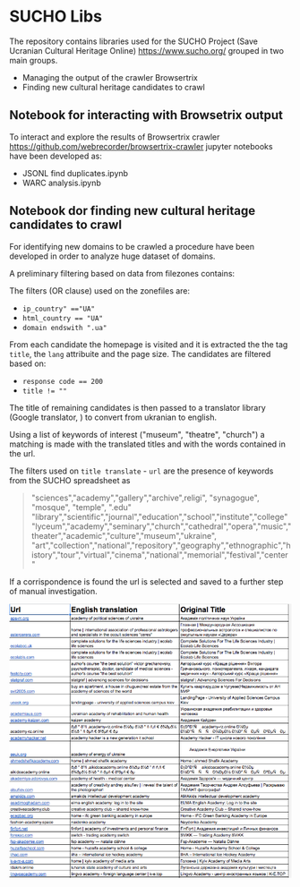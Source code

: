 # SUCHO Libs


The repository contains libraries used for the SUCHO Project (Save Ucranian Cultural Heritage Online) https://www.sucho.org/ grouped in two main groups.

- Managing the output of the crawler Browsertrix
- Finding new cultural heritage candidates to crawl


## Notebook for interacting with Browsetrix output

To interact and explore the results of Browsertrix crawler <https://github.com/webrecorder/browsertrix-crawler> jupyter notebooks have been developed as:

- JSONL find duplicates.ipynb 
- WARC analysis.ipynb


## Notebook dor finding new cultural heritage candidates to crawl

For identifying new domains to be crawled a procedure have been developed in order to analyze huge dataset of domains. 

A preliminary filtering based on data from filezones contains:

The filters (OR clause) used on the zonefiles are:

- `ip_country" =="UA"`
- `html_country == "UA"`
- `domain endswith ".ua"`


From each candidate the homepage is visited and it is extracted the the tag `title`, the `lang` attribuite and the page size. 
The candidates are filtered based on:

- `response code == 200`
- `title != ""`

The title of remaining candidates is then passed to a translator library (Google translator, ) to convert from ukranian to english. 

Using a list of keywords of interest ("museum", "theatre", "church") a matching is made with the translated 
titles and with the words contained in the url.

The filters used on `title translate` - `url` are the presence of keywords from the SUCHO spreadsheet as

>"sciences","academy","gallery","archive",religi", "synagogue", "mosque", "temple", ".edu" "library","scientific","journal","education","school","institute","college" "lyceum","academy","seminary","church","cathedral","opera","music","theater","academic","culture","museum","ukraine", "art","collection","national","repository","geography","ethnographic","history","tour","virtual","cinema","national","memorial","festival","center"


If a corrispondence is found the url is selected and saved to a further step of manual investigation.

![output](output.png)

